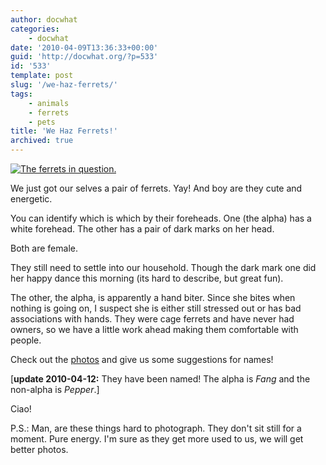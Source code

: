 ```yaml
---
author: docwhat
categories:
    - docwhat
date: '2010-04-09T13:36:33+00:00'
guid: 'http://docwhat.org/?p=533'
id: '533'
template: post
slug: '/we-haz-ferrets/'
tags:
    - animals
    - ferrets
    - pets
title: 'We Haz Ferrets!'
archived: true
---
```


[![The ferrets in
question.](https://farm5.static.flickr.com/4012/4505256023_54fa1fd30d_m.jpg)](http://www.flickr.com/photos/docwhat/4505256023/)

We just got our selves a pair of ferrets. Yay! And boy are they cute and
energetic.

You can identify which is which by their foreheads. One (the alpha) has a
white forehead. The other has a pair of dark marks on her head.

Both are female.

They still need to settle into our household. Though the dark mark one did her
happy dance this morning (its hard to describe, but great fun).

The other, the alpha, is apparently a hand biter. Since she bites when nothing
is going on, I suspect she is either still stressed out or has bad
associations with hands. They were cage ferrets and have never had owners, so
we have a little work ahead making them comfortable with people.

Check out the
[photos](https://www.flickr.com/photos/docwhat/sets/72157623690650155/) and
give us some suggestions for names!

\[**update 2010-04-12:** They have been named! The alpha is _Fang_ and the
non-alpha is _Pepper_.\]

Ciao!

P.S.: Man, are these things hard to photograph. They don't sit still for a
moment. Pure energy. I'm sure as they get more used to us, we will get better
photos.
